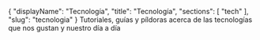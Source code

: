 {
    "displayName": "Tecnología",
    "title": "Tecnología",
    "sections": [ "tech" ],
    "slug": "tecnologia"
}
Tutoriales, guías y píldoras acerca de las tecnologías que nos gustan y nuestro día a día
